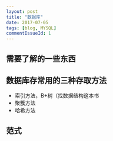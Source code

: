 ```yaml
---
layout: post
title: "数据库"
date: 2017-07-05
tags: [blog, MYSQL]
commentIssueId: 1
---
```


## 需要了解的一些东西


## 数据库存常用的三种存取方法

* 索引方法，B+树（找数据结构这本书
* 聚簇方法
* 哈希方法

## 范式